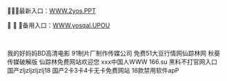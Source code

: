 <p>
	🐫🐫🐫最新入口：<a href="http://www.baidu.com/link?url=6MA2SWnO3Raqke39an_0PUxosM6ZrUGzi1BN9tNnlPW&wd">WWW.2yos.PPT</a> 
	<p>
		🥃
🥃
🥃备用入口：<a href="http://www.baidu.com/link?url=6MA2SWnO3Raqke39an_0PUxosM6ZrUGzi1BN9tNnlPW&wd">WWW.yosqal.UPOU</a> 
	</p>
	<p>
		<br />
	</p>
	<p>
		我的好妈妈BD高清电影
91制片厂制作传媒公司
免费51大豆行情网仙踪林网
秋葵传媒破解版
仙踪林免费网站欢迎您
ххх中国人WWW
166.su 黑料不打官网入口
国产zljzljzljzlj18
国产2卡3卡4卡无卡免费网站
18款禁用软件apP
	</p>
